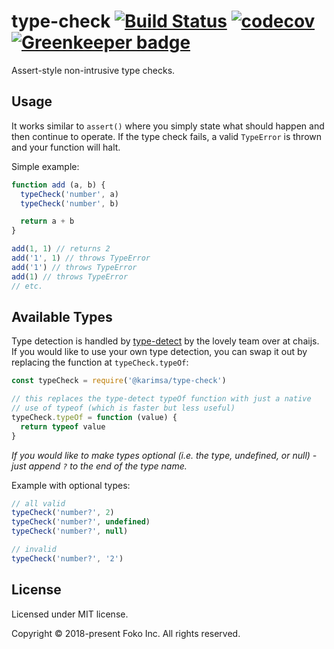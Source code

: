 # type-check [![Build Status](https://travis-ci.org/FoKo/type-check.svg?branch=master)](https://travis-ci.org/FoKo/type-check) [![codecov](https://codecov.io/gh/FoKo/type-check/branch/master/graph/badge.svg)](https://codecov.io/gh/FoKo/type-check) [![Greenkeeper badge](https://badges.greenkeeper.io/FoKo/type-check.svg)](https://greenkeeper.io/)

Assert-style non-intrusive type checks.

## Usage

It works similar to `assert()` where you simply state what should happen and then continue
to operate. If the type check fails, a valid `TypeError` is thrown and your function will halt.

Simple example:

```javascript
function add (a, b) {
  typeCheck('number', a)
  typeCheck('number', b)

  return a + b
}

add(1, 1) // returns 2
add('1', 1) // throws TypeError
add('1') // throws TypeError
add(1) // throws TypeError
// etc.
```

## Available Types

Type detection is handled by [type-detect](https://npmjs.org/type-detect) by the lovely team over at
chaijs. If you would like to use your own type detection, you can swap it out by replacing the function
at `typeCheck.typeOf`:

```javascript
const typeCheck = require('@karimsa/type-check')

// this replaces the type-detect typeOf function with just a native
// use of typeof (which is faster but less useful)
typeCheck.typeOf = function (value) {
  return typeof value
}
```

*If you would like to make types optional (i.e. the type, undefined, or null) - just append `?` to the end
of the type name.*

Example with optional types:

```javascript
// all valid
typeCheck('number?', 2)
typeCheck('number?', undefined)
typeCheck('number?', null)

// invalid
typeCheck('number?', '2')
```

## License

Licensed under MIT license.

Copyright &copy; 2018-present Foko Inc. All rights reserved.
